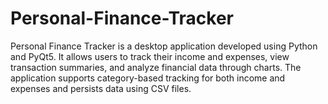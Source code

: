 # Personal-Finance-Tracker
Personal Finance Tracker is a desktop application developed using Python and PyQt5. It allows users to track their income and expenses, view transaction summaries, and analyze financial data through charts. The application supports category-based tracking for both income and expenses and persists data using CSV files.
